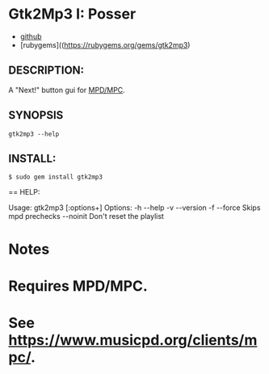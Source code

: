 # Gtk2Mp3 I: Posser

* [github](https://www.github.com/carlosjhr64/gtk2mp3)
* [rubygems]((https://rubygems.org/gems/gtk2mp3)

## DESCRIPTION:

A "Next!" button gui for [MPD/MPC](https://www.musicpd.org/).

## SYNOPSIS

    gtk2mp3 --help

## INSTALL:

    $ sudo gem install gtk2mp3
== HELP:

   Usage:
     gtk2mp3 [:options+]
   Options:
     -h --help
     -v --version
     -f --force  	Skips mpd prechecks
     --noinit    	Don't reset the playlist
   # Notes #
   # Requires MPD/MPC.
   # See https://www.musicpd.org/clients/mpc/.


